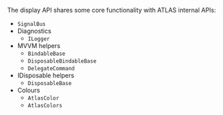 The display API shares some core functionality with ATLAS internal APIs:

- `SignalBus`
- Diagnostics
    - `ILogger`
- MVVM helpers
    - `BindableBase`
    - `DisposableBindableBase`
    - `DelegateCommand`
- IDisposable helpers
    - `DisposableBase`
- Colours
    - `AtlasColor`
    - `AtlasColors`